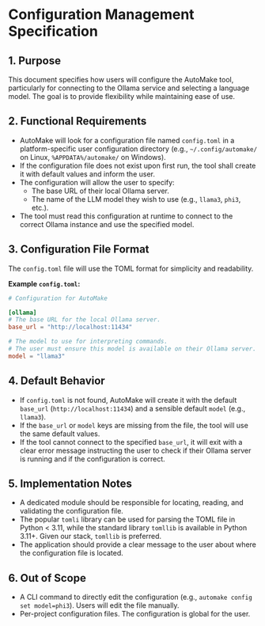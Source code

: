 # Configuration Management Specification

## 1. Purpose
This document specifies how users will configure the AutoMake tool, particularly for connecting to the Ollama service and selecting a language model. The goal is to provide flexibility while maintaining ease of use.

## 2. Functional Requirements
- AutoMake will look for a configuration file named `config.toml` in a platform-specific user configuration directory (e.g., `~/.config/automake/` on Linux, `%APPDATA%/automake/` on Windows).
- If the configuration file does not exist upon first run, the tool shall create it with default values and inform the user.
- The configuration will allow the user to specify:
    - The base URL of their local Ollama server.
    - The name of the LLM model they wish to use (e.g., `llama3`, `phi3`, etc.).
- The tool must read this configuration at runtime to connect to the correct Ollama instance and use the specified model.

## 3. Configuration File Format
The `config.toml` file will use the TOML format for simplicity and readability.

**Example `config.toml`:**
```toml
# Configuration for AutoMake

[ollama]
# The base URL for the local Ollama server.
base_url = "http://localhost:11434"

# The model to use for interpreting commands.
# The user must ensure this model is available on their Ollama server.
model = "llama3"
```

## 4. Default Behavior
- If `config.toml` is not found, AutoMake will create it with the default `base_url` (`http://localhost:11434`) and a sensible default `model` (e.g., `llama3`).
- If the `base_url` or `model` keys are missing from the file, the tool will use the same default values.
- If the tool cannot connect to the specified `base_url`, it will exit with a clear error message instructing the user to check if their Ollama server is running and if the configuration is correct.

## 5. Implementation Notes
- A dedicated module should be responsible for locating, reading, and validating the configuration file.
- The popular `tomli` library can be used for parsing the TOML file in Python < 3.11, while the standard library `tomllib` is available in Python 3.11+. Given our stack, `tomllib` is preferred.
- The application should provide a clear message to the user about where the configuration file is located.

## 6. Out of Scope
- A CLI command to directly edit the configuration (e.g., `automake config set model=phi3`). Users will edit the file manually.
- Per-project configuration files. The configuration is global for the user. 